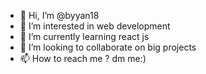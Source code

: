 - 👋 Hi, I’m @byyan18
- 👀 I’m interested in web development
- 🌱 I’m currently learning react js
- 💞️ I’m looking to collaborate on big projects
- 📫 How to reach me ? dm me:)

<!---
byyan18/byyan18 is a ✨ special ✨ repository because its `README.md` (this file) appears on your GitHub profile.
You can click the Preview link to take a look at your changes.
--->
